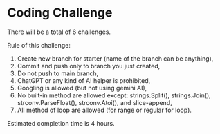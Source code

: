 # Coding Challenge

There will be a total of 6 challenges.

Rule of this challenge:
1. Create new branch for starter (name of the branch can be anything),
2. Commit and push only to branch you just created,
3. Do not push to main branch,
4. ChatGPT or any kind of AI helper is prohibited,
5. Googling is allowed (but not using gemini AI),
6. No built-in method are allowed except: strings.Split(), strings.Join(), strconv.ParseFloat(), strconv.Atoi(), and
   slice-append,
7. All method of loop are allowed (for range or regular for loop).

Estimated completion time is 4 hours.